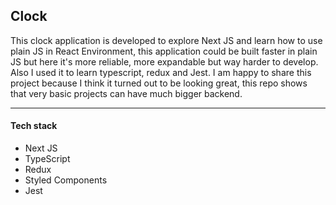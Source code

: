 ## Clock

This clock application is developed to explore Next JS and learn how to use plain JS in React Environment,
this application could be built faster in plain JS but here it's more reliable, more expandable but way harder to develop.
Also I used it to learn typescript, redux and Jest.
I am happy to share this project because I think it turned out to be looking great,
this repo shows that very basic projects can have much bigger backend.

---

#### Tech stack

- Next JS
- TypeScript
- Redux
- Styled Components
- Jest
